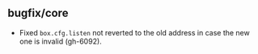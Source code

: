 ## bugfix/core

* Fixed `box.cfg.listen` not reverted to the old address in case the new one
  is invalid (gh-6092).

